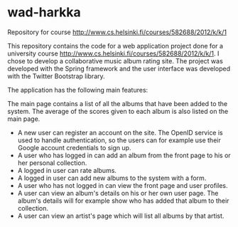 # wad-harkka
Repository for course http://www.cs.helsinki.fi/courses/582688/2012/k/k/1

This repository contains the code for a web application project done for a university course http://www.cs.helsinki.fi/courses/582688/2012/k/k/1. I chose to develop a collaborative music album rating site. The project was developed with the Spring framework and the user interface was developed with the Twitter Bootstrap library.

The application has the following main features:

The main page contains a list of all the albums that have been added to the system. The average of the scores given to each album is also listed on the main page.

* A new user can register an account on the site. The OpenID service is used to handle authentication, so the users can for example use their Google account credentials to sign up.
* A user who has logged in can add an album from the front page to his or her personal collection. 
* A logged in user can rate albums.
* A logged in user can add new albums to the system with a form.
* A user who has not logged in can view the front page and user profiles.
* A user can view an album's details on his or her own user page. The album's details will for example show who has added that album to their collection.
* A user can view an artist's page which will list all albums by that artist.

